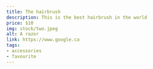 ```yaml
---
title: The hairbrush
description: This is the best hairbrush in the world
price: $10
img: stock/two.jpeg
alt: A razor
link: https://www.google.ca
tags:
- accessories
- favourite
---
```

